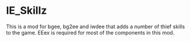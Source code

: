 # IE_Skillz
This is a mod for bgee, bg2ee and iwdee that adds a number of thief skills to the game. EEex is required for most of the components in this mod.
